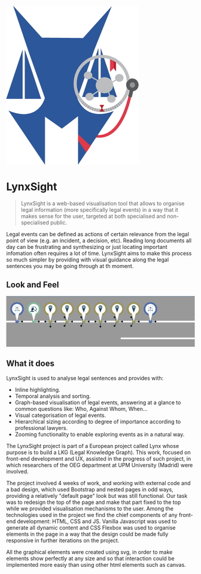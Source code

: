 ![LynxSight Logo](/webLKG/img/LogoLynxSight.png)
# LynxSight
> LynxSight is a web-based visualisation tool that allows to organise legal information (more specifically legal events) in a way that it makes sense for the user, targeted at both specialised and non-specialised public.

Legal events can be defined as actions of certain relevance from the legal point of view (e.g. an incident, a decision, etc). Reading long documents all day can be frustrating and synthesizing or just locating important infomation often requires a lot of time. LynxSight aims to make this process so much simpler by providing with visual guidance along the legal sentences you may be going through at th moment.

## Look and Feel
![Example Look and Feel](/webLKG/img/Example1_LndF.png)

## What it does
LynxSight is used to analyse legal sentences and provides with:
  - Inline highlighting.
  - Temporal analysis and sorting.
  - Graph-based visualisation of legal events, answering at a glance to common questions like: Who, Against Whom, When...
  - Visual categorisation of legal events.
  - Hierarchical sizing according to degree of importance according to professional lawyers.
  - Zooming functionality to enable exploring events as in a natural way.

The LynxSight project is part of a European project called Lynx whose purpose is to build a LKG (Legal Knowledge Graph). This work, focused on front-end development and UX, assisted in the progress of such project, in which researchers of the OEG department at UPM University (Madrid) were involved.

The project involved 4 weeks of work, and working with external code and a bad design, which used Bootstrap and nested pages in odd ways, providing a relatively "default page" look but was still functional.
Our task was to redesign the top of the page and make that part fixed to the top while we provided visualisation mechanisms to the user.
Among the technologies used in the project we find the chief components of any front-end development: HTML, CSS and JS.
Vanilla Javascript was used to generate all dynamic content and CSS Flexbox was used to organise elements in the page in a way that the design could be made fully responsive in further iterations on the project.

All the graphical elements were created using svg, in order to make elements show perfectly at any size and so that interaction could be implemented more easiy than using other html elements such as canvas.
